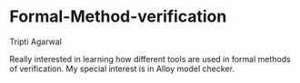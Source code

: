 # Formal-Method-verification

Tripti Agarwal

Really interested in learning how different tools are used in formal methods of verification. My special interest is in Alloy model checker.
